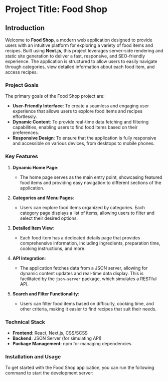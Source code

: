 # Project Title: Food Shop

## Introduction

Welcome to **Food Shop**, a modern web application designed to provide users with an intuitive platform for exploring a variety of food items and recipes. Built using **Next.js**, this project leverages server-side rendering and static site generation to deliver a fast, responsive, and SEO-friendly experience. The application is structured to allow users to easily navigate through categories, view detailed information about each food item, and access recipes.

### Project Goals

The primary goals of the Food Shop project are:
- **User-Friendly Interface**: To create a seamless and engaging user experience that allows users to explore food items and recipes effortlessly.
- **Dynamic Content**: To provide real-time data fetching and filtering capabilities, enabling users to find food items based on their preferences.
- **Responsive Design**: To ensure that the application is fully responsive and accessible on various devices, from desktops to mobile phones.

### Key Features

1. **Dynamic Home Page**:
   - The home page serves as the main entry point, showcasing featured food items and providing easy navigation to different sections of the application.

2. **Categories and Menu Pages**:
   - Users can explore food items organized by categories. Each category page displays a list of items, allowing users to filter and select their desired options.

3. **Detailed Item View**:
   - Each food item has a dedicated details page that provides comprehensive information, including ingredients, preparation time, cooking instructions, and more.

4. **API Integration**:
   - The application fetches data from a JSON server, allowing for dynamic content updates and real-time data display. This is facilitated by the `json-server` package, which simulates a RESTful API.

5. **Search and Filter Functionality**:
   - Users can filter food items based on difficulty, cooking time, and other criteria, making it easier to find recipes that suit their needs.

### Technical Stack

- **Frontend**: React, Next.js, CSS/SCSS
- **Backend**: JSON Server (for simulating API)
- **Package Management**: npm for managing dependencies

### Installation and Usage

To get started with the Food Shop application, you can run the following command to start the development server:




